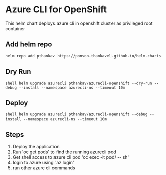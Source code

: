 # Azure CLI for OpenShift


This helm chart deploys azure cli in openshift cluster as privileged root container

## Add helm repo

```shell
helm repo add pthankav https://ponson-thankavel.github.io/helm-charts
```

## Dry Run

``shell
helm upgrade azurecli pthankav/azurecli-openshift --dry-run --debug --install --namespace azurecli-ns --timeout 10m
``
  
## Deploy

``shell
helm upgrade azurecli pthankav/azurecli-openshift --debug --install --namespace azurecli-ns --timeout 10m
``

## Steps

1. Deploy the application
2. Run 'oc get pods' to find the running azurecli pod
3. Get shell access to azure cli pod 'oc exec -it pod/<azurecli pod name> -- sh'
4. login to azure using 'az login'
5. run other azure cli commands
